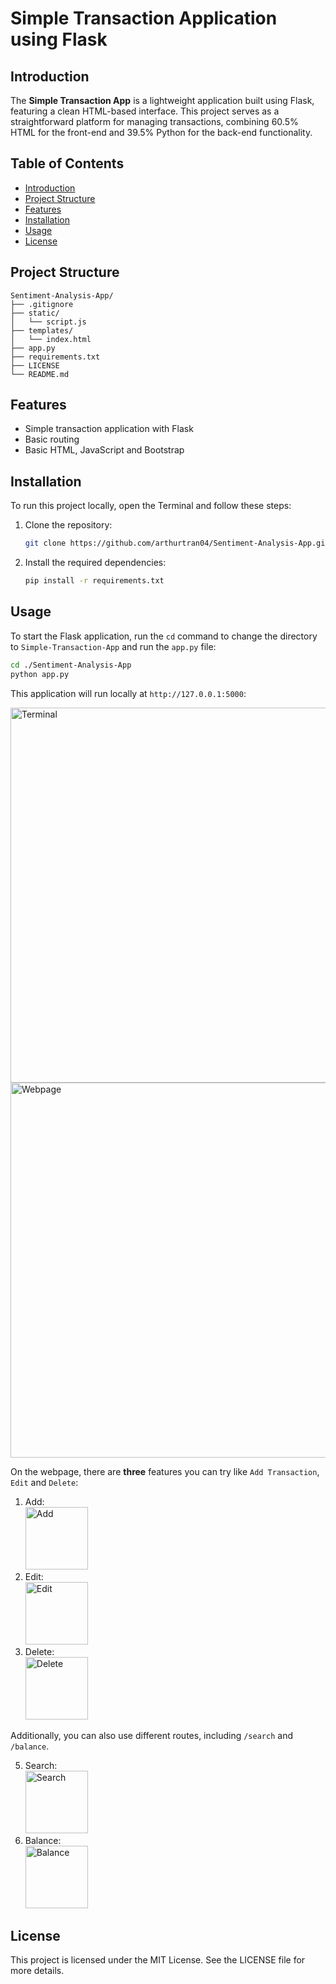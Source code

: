 # Simple Transaction Application using Flask

## Introduction

The **Simple Transaction App** is a lightweight application built using Flask, featuring a clean HTML-based interface. This project serves as a straightforward platform for managing transactions, combining 60.5% HTML for the front-end and 39.5% Python for the back-end functionality.

## Table of Contents

- [Introduction](#introduction)
- [Project Structure](#project-structure)
- [Features](#features)
- [Installation](#installation)
- [Usage](#usage)
- [License](#license)

## Project Structure

```
Sentiment-Analysis-App/
├── .gitignore
├── static/
│   └── script.js
├── templates/
│   └── index.html
├── app.py
├── requirements.txt
├── LICENSE
└── README.md
```

## Features

- Simple transaction application with Flask
- Basic routing
- Basic HTML, JavaScript and Bootstrap

## Installation

To run this project locally, open the Terminal and follow these steps:

1. Clone the repository:

    ```bash
    git clone https://github.com/arthurtran04/Sentiment-Analysis-App.git
    ```

2. Install the required dependencies:

    ```bash
    pip install -r requirements.txt
    ```

## Usage

To start the Flask application, run the `cd` command to change the directory to `Simple-Transaction-App` and run the `app.py` file:

   ```bash
   cd ./Sentiment-Analysis-App
   python app.py
   ```
This application will run locally at `http://127.0.0.1:5000`:

<img width="600rem" alt="Terminal" src="https://github.com/user-attachments/assets/db277f46-ce27-4e43-b608-78608aa9876c" />

<img width="600rem" alt="Webpage" src="https://github.com/user-attachments/assets/e09c9aab-d7e0-4fcc-b853-882c553ec6a1" />

On the webpage, there are **three** features you can try like `Add Transaction`, `Edit` and `Delete`:

1. Add:</br>
    <img width="100rem" alt="Add" src="https://github.com/user-attachments/assets/a7ead3dc-9553-486d-9aba-e7f650c309cb" />
2. Edit:</br>
    <img width="100rem" alt="Edit" src="https://github.com/user-attachments/assets/8f73e472-7175-4116-bd49-3c9fef2cdbda" />
4. Delete:</br>
    <img width="100rem" alt="Delete" src="https://github.com/user-attachments/assets/757fa2f5-9eb4-4664-89cb-423fdccfd1f5" />

Additionally, you can also use different routes, including `/search` and `/balance`.

5. Search:</br>
    <img width="100rem" alt="Search" src="https://github.com/user-attachments/assets/b81a28c2-e35b-41c9-a547-94da554654ea" />
6. Balance:</br>
    <img width="100rem" alt="Balance" src="https://github.com/user-attachments/assets/16ca1e25-75cb-4169-8ca6-d644c194d9cb" />

## License

This project is licensed under the MIT License. See the LICENSE file for more details.
